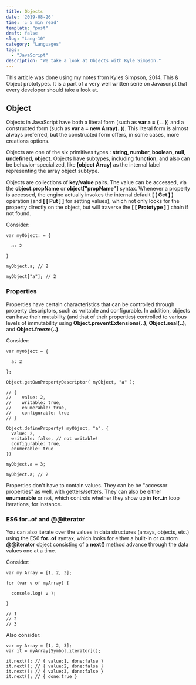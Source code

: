 ```yaml
---
title: Objects
date: '2019-08-26'
time: '☕️ 5 min read'
template: "post"
draft: false
slug: "Lang-10"
category: "Languages"
tags:
  - "JavaScript"
description: "We take a look at Objects with Kyle Simpson."
---
```


This article was done using my notes from Kyles Simpson, 2014, This & Object prototypes. It is a part of a very well written serie on Javascript that every developer should take a look at.

## Object

Objects in JavaScript have both a literal form (such as **var a = { .. }**) and a constructed form (such as **var a = new Array(..)**). This literal form is almost always preferred, but the constructed form offers, in some cases, more creations options.

Objects are one of the six primitives types : **string, number, boolean, null, undefined, object**. Objects have subtypes, including **function**, and also can be behavior-specialized, like **[object Array]** as the internal label representing the array object subtype.

Objects are collections of **key/value** pairs. The value can be accessed, via the **object.propName** or **object["propName"]** syntax. Whenever a property is accessed, the engine actually invokes the internal default **[ [ Get ] ]** operation (and **[ [ Put ] ]** for setting values), which not only looks for the property directly on the object, but will traverse the **[ [ Prototype ] ]** chain if not found.

Consider:

```
var myObject: = {

  a: 2

}

myObject.a; // 2

myObject["a"]; // 2

```

### Properties

Properties have certain characteristics that can be controlled through property descriptors, such as writable and configurable. In addition, objects can have their mutability (and that of their properties) controlled to various levels of immutability using **Object.preventExtensions(..)**, **Object.seal(..)**, and **Object.freeze(..)**.

Consider:

```
var myObject = {

  a: 2

};

Object.getOwnPropertyDescriptor( myObject, "a" );

// {
//    value: 2,
//    writable: true,
//    enumerable: true,
//    configurable: true
// }

Object.defineProperty( myObject, "a", {
  value: 2,
  writable: false, // not writable!
  configurable: true,
  enumerable: true
})

myObject.a = 3;

myObject.a; // 2
```

Properties don't have to contain values. They can be be "accessor properties" as well, with getters/setters. They can also be either **enumerable** or not, which controls whether they show up in **for..in** loop iterations, for instance.

### ES6 for..of and @@iterator

You can also iterate over the values in data structures (arrays, objects, etc.) using the ES6 **for..of** syntax, which looks for either a built-in or custom **@@iterator** object consisting of a **next()** method advance through the data values one at a time.

Consider:

```
var my Array = [1, 2, 3];

for (var v of myArray) {

  console.log( v );

}

// 1
// 2
// 3
```

Also consider:

```
var my Array = [1, 2, 3];
var it = myArray[Symbol.iterator]();

it.next(); // { value:1, done:false }
it.next(); // { value:2, done:false }
it.next(); // { value:3, done:false }
it.next(); // { done:true }
```
